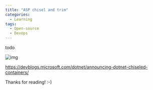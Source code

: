```yaml
---
title: "ASP chisel and trim"
categories:
  - Learning
tags:
  - Open-source
  - Devops
---
```


todo

![img](../assets/images/2023-11-10-aspnet-chisel-trim.png)

https://devblogs.microsoft.com/dotnet/announcing-dotnet-chiseled-containers/

Thanks for reading! :-)
